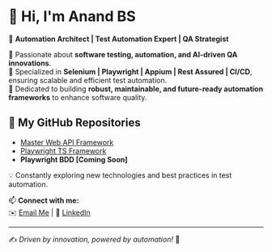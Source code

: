 # 👋 Hi, I'm Anand BS  

🚀 **Automation Architect | Test Automation Expert | QA Strategist**  

🔹 Passionate about **software testing, automation, and AI-driven QA innovations**.  
🔹 Specialized in **Selenium | Playwright | Appium | Rest Assured | CI/CD**, ensuring scalable and efficient test automation.  
🔹 Dedicated to building **robust, maintainable, and future-ready automation frameworks** to enhance software quality.  

## 🔗 My GitHub Repositories  
- [Master Web API Framework](https://github.com/anandsitaram/MasterWebApiFramework)  
- [Playwright TS Framework](https://github.com/anandsitaram/PlaywrightTSFramework)  
- **Playwright BDD [Coming Soon]**  

💡 Constantly exploring new technologies and best practices in test automation.  

📫 **Connect with me:**  
✉️ [Email Me](mailto:anandbs291@gmail.com) | 🔗 [LinkedIn](https://www.linkedin.com/in/anandsitaram)  

---

✍️ *Driven by innovation, powered by automation!* 🚀  
